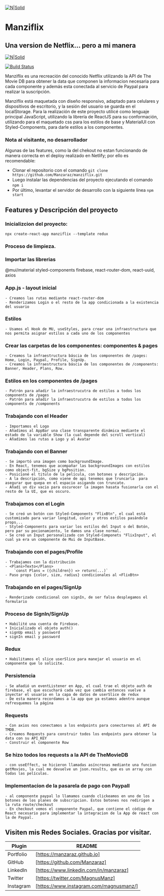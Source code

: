 [![N|Solid](https://i.ibb.co/X58M6Vm/Manzi-Banner2x.png)](https://manzaraz.github.io)

# Manziflix

## Una version de Netflix... pero a mi manera

[![N|Solid](https://i.ibb.co/3Y7kR0G/Captura-de-Pantalla-2022-01-05-a-la-s-14-42-31.png)](https://manziflix.netlify.app)

[![Build Status](https://travis-ci.org/joemccann/dillinger.svg?branch=master)](https://manzaraz.github.io)

Manziflix es una recreación del conocido Netflix utilizando la API de The Movie DB para obtener la data que componen la informacion necesaria para cada componente y además esta conectada al servicio de Paypal para realizar la suscripción.

Manziflix está maquetada con diseño responsivo, adaptado para celulares y dispositivos de escritorio, y la sesión del usuario se guarda en el localStorage. Para la realización de este proyecto utilicé como lenguaje principal JavaScript, utilizando la librería de ReactJS para su conformación, utilizando para el maquetado css para los estilos de base y MaterialUI con Styled-Components, para darle estilos a los componentes.

### Nota al visitante, no desarrollador

Algunas de las features, como la del chekout no estan funcionando de manera correcta en el deploy realizado en Netlify; por ello es recomendable:

- Clonar el repositorio con el comando `git clone https://github.com/Manzaraz/manziflix.git`
- Luego instalar las dependencias del proyecto ejecutando el comando `npm i`
- Por último, levantar el servidor de desarrollo con la siguiente línea `npm start`

## Features y Descripción del proyecto

### Inicializcion del proyecto:

`npx create-react-app manziflix --template redux`

### Proceso de limpieza.

### Importar las librerias

@mui/material styled-components firebase, react-router-dom, react-uuid, axios

### App.js - layout inicial

    - Creamos las rutas mediante react-router-dom
    - Renderizamos Login o el resto de la app condicionada a la existencia del usuario

### Estilos

    - Usamos el Hook de MU, useStyles, para crear una infraestructura que nos permita asignar estilos a cada uno de los componentes

### Crear las carpetas de los componentes: componentes & pages

    - Creamos la infraestructura báscia de los componentes de /pages: Home, Login, Paypal, Profile, SignUp.
    - Creamos la infraestructura báscia de los componentes de /components: Banner, Header, Plans, Row.

### Estilos en los componentes de /pages

    - Patrón para añadir la infraestrucutra de estilos a todos los components de /pages
    - Patrón para añadir la infraestrucutra de estilos a todos los components de /components

### Trabajando con el Header

    - Importamos el Logo
    - Añadimos al AppBar una clase transparente dinámica mediante el estado de la variable Show (la cual depende del scroll vertical)
    - Añadimos las rutas a Logo y al Avatar

### Trabajando con el Banner

    - Se importó una imagen como backgroundImage.
    - En React, tenemos que acompañar las backgroundImages con estilos como object-fit, bgSize y bgPosition.
    - Posicioné el titulo de la película, con botones y descripción.
    - A la descripción, como viene de api tenemos que truncarla  para asegurar que quepa en el espacio asigando con truncate.
    - Añadí un div vacio para oscurecer la imagen hasata fusionarla con el resto de la UI, que es oscuro.

### Trabajamos con el Login

    - Se creó un botón con Styled-Components "FlixBtn", el cual está customizado para variar longitud, color y otros estilos pasándole props...
    - Styled-Components para variar los estilos del Input o del Botón, pero par su pocionamiento, le damos una clase normal.
    - Se creó un Input personalizado con Styled-Componets "FlixInput", el cual ya era un componente de Mui de InputBase.

### Trabajando con el pages/Profile

    - Trabajamos con la distribución
    - <Plans>Texto</Plans>
        `const Plans = ({children}) => return(...)`
    - Paso props {color, size, radius} condicionales al <FlixBtn>

### Trabajando en el pages/SignUp

    - Renderizado condicional con signIn, de ser falsa desplegamos el formulario

### Proceso de SignIn/SignUp

    • Habilité una cuenta de Firebase.
    • Inicializado el objeto auth()
    • signUp email y password
    • signIn email y password

### Redux

    • Habilitamos el slice userSlice para manejar el usuario en el componente que lo solicite.

### Persistencia

    - Se añadió un eventListener en App, el cual trae el objeto auth de firebase, el que escuchará cada vez que cambia entonces vuelve a inyectar el usuario en la capa de datos de userSlice de redux
    - De esta manera recordamos a la app que ya estamos adentro aunque refresquemos la página

### Requests

    - Con axios nos conectamos a los endpoints para conectarnos al API de TMDB.
    - Creamos Requests para construir todos los endpoints para obtener la data con su API_KEY
    - Construir el componente Row

### Se hizo todos los requests a la API de TheMovieDB

    - con useEffect, se hicieron llamadas asíncronas mediante una funcion getMovies, la cual me devuelve un json.results, que es un array con todas las películas.

### Implementacion de la pasarela de pago con Paypall

    - al componente paypal lo llamamos cuando clickeamos en uno de los botones de los planes de subscripcion. Estos botones nos redirigen a la ruta route/checkout
    - En checkout vemos el componente Paypal, que contiene el código de React necesario para implementar la integracion de la App de react con la de Paypal.

## Visiten mis Redes Sociales. Gracias por visitar.

| Plugin    | README                                  |
| --------- | --------------------------------------- |
| Portfolio | [https://manzaraz.github.io]            |
| GitHub    | [https://github.com/Manzaraz]           |
| LinkedIn  | [https://www.linkedin.com/in/manzaraz]  |
| Twitter   | [https://twitter.com/MagnusManz]        |
| Instagram | [https://www.instagram.com/magnusmanz/] |
